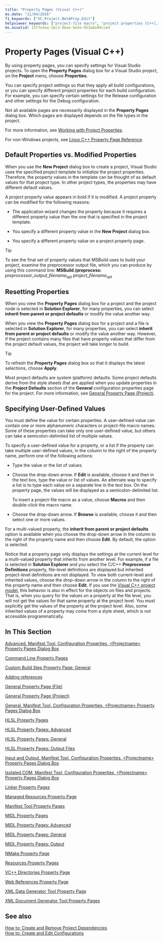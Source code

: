 ```yaml
---
title: "Property Pages (Visual C++)"
ms.date: "11/04/2016"
f1_keywords: ["VC.Project.NotAProp.Edit"]
helpviewer_keywords: ["project-file macro", "project properties [C++], default values", "user-defined values", "project properties [C++], setting", "macros, project-file", "property pages, project settings", "Visual C++ projects, properties", "build macro", "user-defined macros"]
ms.assetid: 13ffe3ea-1bc3-4bee-be5e-053a8a99cce4
---
```

# Property Pages (Visual C++)

By using property pages, you can specify settings for Visual Studio projects. To open the **Property Pages** dialog box for a Visual Studio project, on the **Project** menu, choose **Properties**.

You can specify project settings so that they apply all build configurations, or you can specify different project properties for each build configuration. For example, you can specify certain settings for the Release configuration and other settings for the Debug configuration.

Not all available pages are necessarily displayed in the **Property Pages** dialog box. Which pages are displayed depends on the file types in the project.

For more information, see [Working with Project Properties](../working-with-project-properties.md).

For non-Windows projects, see [Linux C++ Property Page Reference](../../linux/prop-pages-linux.md)<!-- or [C++ Cross Platform Property Page Reference](../../linux/prop-pages-linux.md)-->.

## Default Properties vs. Modified Properties

When you use the **New Project** dialog box to create a project, Visual Studio uses the specified project template to initialize the project properties. Therefore, the property values in the template can be thought of as default values for that project type. In other project types, the properties may have different default values.

A project property value appears in bold if it is modified. A project property can be modified for the following reasons:

- The application wizard changes the property because it requires a different property value than the one that is specified in the project template.

- You specify a different property value in the **New Project** dialog box.

- You specify a different property value on a project property page.

> [!TIP]
> To see the final set of property values that MSBuild uses to build your project, examine the preprocessor output file, which you can produce by using this command line: **MSBuild /preprocess:** *preprocessor_output_filename*<sub>opt</sub> *project_filename*<sub>opt</sub>

## Resetting Properties

When you view the **Property Pages** dialog box for a project and the project node is selected in **Solution Explorer**, for many properties, you can select **inherit from parent or project defaults** or modify the value another way.

When you view the **Property Pages** dialog box for a project and a file is selected in **Solution Explorer**, for many properties, you can select **inherit from parent or project defaults** or modify the value another way. However, if the project contains many files that have property values that differ from the project default values, the project will take longer to build.

> [!TIP]
> To refresh the **Property Pages** dialog box so that it displays the latest selections, choose **Apply**.

Most project defaults are system (platform) defaults. Some project defaults derive from the style sheets that are applied when you update properties in the **Project Defaults** section of the **General** configuration properties page for the project. For more information, see [General Property Page (Project)](general-property-page-project.md).

## Specifying User-Defined Values

You must define the value for certain properties. A user-defined value can contain one or more alphanumeric characters or project-file macro names. Some of these properties can take only one user-defined value, but others can take a semicolon-delimited list of multiple values.

To specify a user-defined value for a property, or a list if the property can take multiple user-defined values, in the column to the right of the property name, perform one of the following actions:

- Type the value or the list of values.

- Choose the drop-down arrow. If **Edit** is available, choose it and then in the text box, type the value or list of values. An alternate way to specify a list is to type each value on a separate line in the text box. On the property page, the values will be displayed as a semicolon-delimited list.

   To insert a project-file macro as a value, choose **Macros** and then double-click the macro name.

- Choose the drop-down arrow. If **Browse** is available, choose it and then select one or more values.

For a multi-valued property, the **inherit from parent or project defaults** option is available when you choose the drop-down arrow in the column to the right of the property name and then choose **Edit**. By default, the option is selected.

Notice that a property page only displays the settings at the current level for a multi-valued property that inherits from another level. For example, if a file is selected in **Solution Explorer** and you select the C/C++ **Preprocessor Definitions** property, file-level definitions are displayed but inherited project-level definitions are not displayed. To view both current-level and inherited values, choose the drop-down arrow in the column to the right of the property name and then choose **Edit**. If you use the [Visual C++ project model](https://docs.microsoft.com/dotnet/api/microsoft.visualstudio.vcprojectengine), this behavior is also in effect for the objects on files and projects. That is, when you query for the values on a property at the file level, you will not get the values for that same property at the project level. You must explicitly get the values of the property at the project level. Also, some inherited values of a property may come from a style sheet, which is not accessible programmatically.

## In This Section

[Advanced, Manifest Tool, Configuration Properties, \<Projectname> Property Pages Dialog Box](advanced-manifest-tool.md)

[Command Line Property Pages](command-line-property-pages.md)

[Custom Build Step Property Page: General](custom-build-step-property-page-general.md)

[Adding references](adding-references-in-visual-cpp-projects.md)

[General Property Page (File)](general-property-page-file.md)

[General Property Page (Project)](general-property-page-project.md)

[General, Manifest Tool, Configuration Properties, \<Projectname> Property Pages Dialog Box](general-manifest-tool-configuration-properties.md)

[HLSL Property Pages](hlsl-property-pages.md)

[HLSL Property Pages: Advanced](hlsl-property-pages-advanced.md)

[HLSL Property Pages: General](hlsl-property-pages-general.md)

[HLSL Property Pages: Output Files](hlsl-property-pages-output-files.md)

[Input and Output, Manifest Tool, Configuration Properties, \<Projectname> Property Pages Dialog Box](input-and-output-manifest-tool.md)

[Isolated COM, Manifest Tool, Configuration Properties, \<Projectname> Property Pages Dialog Box](isolated-com-manifest-tool.md)

[Linker Property Pages](linker-property-pages.md)

[Managed Resources Property Page](managed-resources-property-page.md)

[Manifest Tool Property Pages](manifest-tool-property-pages.md)

[MIDL Property Pages](midl-property-pages.md)

[MIDL Property Pages: Advanced](midl-property-pages-advanced.md)

[MIDL Property Pages: General](midl-property-pages-general.md)

[MIDL Property Pages: Output](midl-property-pages-output.md)

[NMake Property Page](nmake-property-page.md)

[Resources Property Pages](resources-property-pages.md)

[VC++ Directories Property Page](vcpp-directories-property-page.md)

[Web References Property Page](web-references-property-page.md)

[XML Data Generator Tool Property Page](xml-data-generator-tool-property-page.md)

[XML Document Generator Tool Property Pages](xml-document-generator-tool-property-pages.md)

## See also

[How to: Create and Remove Project Dependencies](/visualstudio/ide/how-to-create-and-remove-project-dependencies)<br>
[How to: Create and Edit Configurations](/visualstudio/ide/how-to-create-and-edit-configurations)

